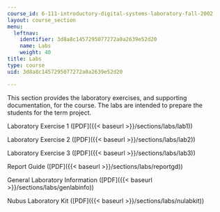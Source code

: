 ```yaml
---
course_id: 6-111-introductory-digital-systems-laboratory-fall-2002
layout: course_section
menu:
  leftnav:
    identifier: 3d8a8c1457295077272a0a2639e52d20
    name: Labs
    weight: 40
title: Labs
type: course
uid: 3d8a8c1457295077272a0a2639e52d20

---
```


This section provides the laboratory exercises, and supporting documentation, for the course. The labs are intended to prepare the students for the term project.

Laboratory Exercise 1 ([PDF]({{< baseurl >}}/sections/labs/lab1))

Laboratory Exercise 2 ([PDF]({{< baseurl >}}/sections/labs/lab2))

Laboratory Exercise 3 ([PDF]({{< baseurl >}}/sections/labs/lab3))

Report Guide ([PDF]({{< baseurl >}}/sections/labs/reportgd))

General Laboratory Information ([PDF]({{< baseurl >}}/sections/labs/genlabinfo))

Nubus Laboratory Kit ([PDF]({{< baseurl >}}/sections/labs/nulabkit))